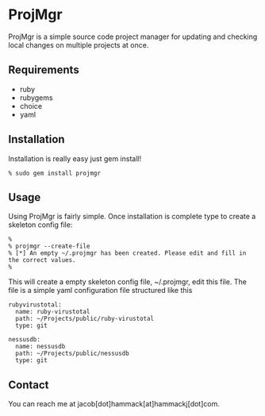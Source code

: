 ProjMgr
===

ProjMgr is a simple source code project manager for updating and checking local changes on multiple projects at once.

Requirements
---

* ruby 
* rubygems
* choice
* yaml 


Installation
---
Installation is really easy just gem install!

	% sudo gem install projmgr
	
Usage
---
Using ProjMgr is fairly simple. Once installation is complete type to create a skeleton config file:

	%
	% projmgr --create-file
	% [*] An empty ~/.projmgr has been created. Please edit and fill in the correct values.
	%

This will create a empty skeleton config file, ~/.projmgr, edit this file. The file is a simple yaml configuration file structured like this

	rubyvirustotal: 
	  name: ruby-virustotal
	  path: ~/Projects/public/ruby-virustotal
	  type: git

	nessusdb:
	  name: nessusdb
	  path: ~/Projects/public/nessusdb
	  type: git
	
Contact
---
You can reach me at jacob[dot]hammack[at]hammackj[dot]com.
